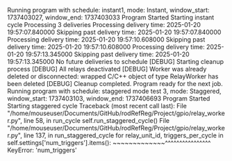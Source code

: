 Running program with schedule: instant1, mode: Instant, window_start: 1737403027, window_end: 1737403033
Program Started
Starting instant cycle
Processing 3 deliveries
Processing delivery time: 2025-01-20 19:57:07.840000
Skipping past delivery time: 2025-01-20 19:57:07.840000
Processing delivery time: 2025-01-20 19:57:10.608000
Skipping past delivery time: 2025-01-20 19:57:10.608000
Processing delivery time: 2025-01-20 19:57:13.345000
Skipping past delivery time: 2025-01-20 19:57:13.345000
No future deliveries to schedule
[DEBUG] Starting cleanup process
[DEBUG] All relays deactivated
[DEBUG] Worker was already deleted or disconnected: wrapped C/C++ object of type RelayWorker has been deleted
[DEBUG] Cleanup completed. Program ready for the next job.
Running program with schedule: staggered mode test 3, mode: Staggered, window_start: 1737403103, window_end: 1737406693
Program Started
Starting staggered cycle
Traceback (most recent call last):
  File "/home/mouseuser/Documents/GitHub/rodRefReg/Project/gpio/relay_worker.py", line 58, in run_cycle
    self.run_staggered_cycle()
  File "/home/mouseuser/Documents/GitHub/rodRefReg/Project/gpio/relay_worker.py", line 137, in run_staggered_cycle
    for relay_unit_id, triggers_per_cycle in self.settings['num_triggers'].items():
                                             ~~~~~~~~~~~~~^^^^^^^^^^^^^^^^
KeyError: 'num_triggers'